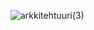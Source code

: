![arkkitehtuuri(3)](https://user-images.githubusercontent.com/70520209/165377802-0bde54f5-d49b-4b47-99fd-c2b9d393215f.png)
